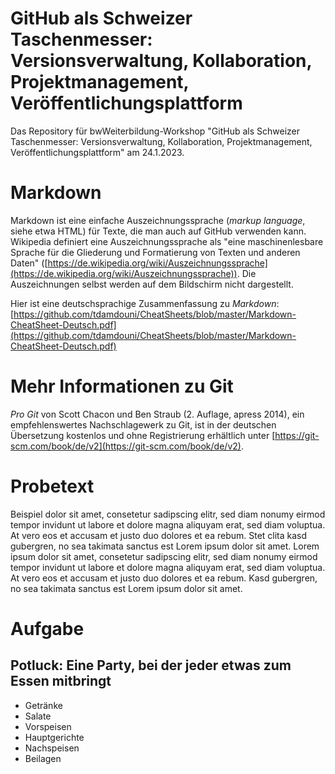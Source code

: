# GitHub als Schweizer Taschenmesser: Versionsverwaltung, Kollaboration, Projektmanagement, Veröffentlichungsplattform 
Das Repository für bwWeiterbildung-Workshop "GitHub als Schweizer Taschenmesser: Versionsverwaltung, Kollaboration, Projektmanagement, Veröffentlichungsplattform" am 24.1.2023.

# Markdown

Markdown ist eine einfache Auszeichnungssprache (*markup language*, siehe etwa HTML) für Texte, die man auch auf GitHub verwenden kann. Wikipedia definiert eine Auszeichnungssprache als "eine maschinenlesbare Sprache für die Gliederung und Formatierung von Texten und anderen Daten" ([https://de.wikipedia.org/wiki/Auszeichnungssprache](https://de.wikipedia.org/wiki/Auszeichnungssprache)). Die Auszeichnungen selbst werden auf dem Bildschirm nicht dargestellt.

Hier ist eine deutschsprachige Zusammenfassung zu *Markdown*: [https://github.com/tdamdouni/CheatSheets/blob/master/Markdown-CheatSheet-Deutsch.pdf](https://github.com/tdamdouni/CheatSheets/blob/master/Markdown-CheatSheet-Deutsch.pdf)

# Mehr Informationen zu Git

*Pro Git* von Scott Chacon und Ben Straub (2. Auflage, apress 2014), ein empfehlenswertes Nachschlagewerk zu Git, ist in der deutschen Übersetzung kostenlos und ohne Registrierung erhältlich unter [https://git-scm.com/book/de/v2](https://git-scm.com/book/de/v2).

# Probetext

Beispiel dolor sit amet, consetetur sadipscing elitr, sed diam nonumy eirmod tempor invidunt ut labore et dolore magna aliquyam erat, sed diam voluptua. At vero eos et accusam et justo duo dolores et ea rebum. Stet clita kasd gubergren, no sea takimata sanctus est Lorem ipsum dolor sit amet. Lorem ipsum dolor sit amet, consetetur sadipscing elitr, sed diam nonumy eirmod tempor invidunt ut labore et dolore magna aliquyam erat, sed diam voluptua. At vero eos et accusam et justo duo dolores et ea rebum. Kasd gubergren, no sea takimata sanctus est Lorem ipsum dolor sit amet.

# Aufgabe

## Potluck: Eine Party, bei der jeder etwas zum Essen mitbringt

- Getränke
- Salate
- Vorspeisen
- Hauptgerichte
- Nachspeisen
- Beilagen
